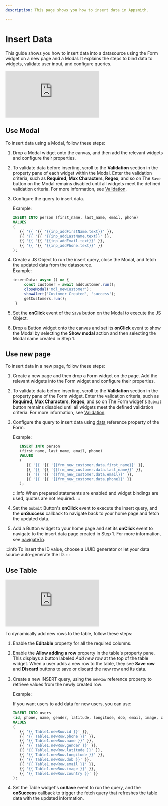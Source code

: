 ```yaml
---
description: This page shows you how to insert data in Appsmith. 

---
```


# Insert Data

This guide shows you how to insert data into a datasource using the Form widget on a new page and a Modal. It explains the steps to bind data to widgets, validate user input, and configure queries.

<div style={{ '{{ position: "relative", paddingBottom: "calc(50.520833333333336% + 41px)", height: "0", width: "100%" }}' }}>
  <iframe src="https://demo.arcade.software/4HdgmwDfdpgGly9XxIsz?embed" frameborder="0" loading="lazy" webkitallowfullscreen mozallowfullscreen allowfullscreen style={{ '{{ position: "absolute", top: "0", left: "0", width: "100%", height: "100%", colorScheme: "light" }}' }} title="Appsmith | Connect Data">
  </iframe>
</div>

## Use Modal
To insert data using a Modal, follow these steps:
1. Drop a Modal widget onto the canvas, and then add the relevant widgets and configure their properties.
2. To validate data before inserting, scroll to the **Validation** section in the property pane of each widget within the Modal. Enter the validation criteria, such as **Required**, **Max Characters**, **Regex**, and so on The `Save` button on the Modal remains disabled until all widgets meet the defined validation criteria. For more information, see [Validation](/reference/widgets/input#regex-string).
3. Configure the query to insert data.

   Example:
   ```sql
   INSERT INTO person (first_name, last_name, email, phone)
   VALUES 
   (
      {{ '{{ '{{ '{{inp_addFirstName.text}}' }},
      {{ '{{ '{{ '{{inp_addLastName.text}}' }}, 
      {{ '{{ '{{ '{{inp_addEmail.text}}' }}, 
      {{ '{{ '{{ '{{inp_addPhone.text}}' }}
   );
   ```
4. Create a JS Object to run the insert query, close the Modal, and fetch the updated data from the datasource.   
   Example:
   ```jsx
   insertData: async () => {
		const customer = await addCustomer.run();
		closeModal('mdl_newCustomer');
		showAlert('Customer Created', 'success');
		getCustomers.run();
	}
   ```
5. Set the **onClick** event of the `Save` button on the Modal to execute the JS Object.
6. Drop a Button widget onto the canvas and set its **onClick** event to show the Modal by selecting the **Show modal** action and then selecting the Modal name created in Step 1.

## Use new page
To insert data in a new page, follow these steps:
1. Create a new page and then drop a Form widget on the page. Add the relevant widgets into the Form widget and configure their properties.
2. To validate data before inserting, scroll to the **Validation** section in the property pane of the Form widget. Enter the validation criteria, such as **Required**, **Max Characters**, **Regex**, and so on The Form widget's `Submit` button remains disabled until all widgets meet the defined validation criteria. For more information, see [Validation](/reference/widgets/input#regex-string).
3. Configure the query to insert data using [data](/reference/widgets/form#data-object) reference property of the Form.

   Example:
   ```sql
      INSERT INTO person 
      (first_name, last_name, email, phone)
      VALUES 
      (
         {{ '{{ '{{ '{{frm_new_customer.data.first_name}}' }},
         {{ '{{ '{{ '{{frm_new_customer.data.last_name}}' }},
         {{ '{{ '{{ '{{frm_new_customer.data.email}}' }},
         {{ '{{ '{{ '{{frm_new_customer.data.phone}}' }}
      );
   ```
   :::info
   When prepared statements are enabled and widget bindings are used, quotes are not required.
   :::

4. Set the `Submit` Button's **onClick** event to execute the insert query, and the **onSuccess** callback to navigate back to your home page and fetch the updated data.
5. Add a Button widget to your home page and set its **onClick** event to navigate to the insert data page created in Step 1. 
   For more information, see [navigateTo](/reference/framework/global-functions.md/navigate-to).

:::info
To insert the ID value, choose a UUID generator or let your data source auto-generate the ID.
:::

## Use Table

<div style={{ '{{ position: "relative", paddingBottom: "calc(50.520833333333336% + 41px)", height: "0", width: "100%" }}' }}>
  <iframe src="https://demo.arcade.software/dEZaROvMJIEhkPBmNe82?embed" frameborder="0" loading="lazy" webkitallowfullscreen mozallowfullscreen allowfullscreen style={{ '{{ position: "absolute", top: "0", left: "0", width: "100%", height: "100%", colorScheme: "light" }}' }} title="Appsmith | Connect Data">
  </iframe>
</div>

To dynamically add new rows to the table, follow these steps:

1. Enable the **Editable** property for all the required columns.
2. Enable the **Allow adding a row** property in the table's property pane. This displays a button labeled _Add new row_ at the top of the table widget. When a user adds a new row to the table, they see **Save row** and **Discard** buttons to save or discard the new row and its data.
3. Create a new INSERT query, using the `newRow` reference property to retrieve values from the newly created row:

   Example: 
   
   If you want users to add data for new users, you can use:

   ```sql
   INSERT INTO users 
   (id, phone, name, gender, latitude, longitude, dob, email, image, country) 
   VALUES 
   (
      {{ '{{ Table1.newRow.id }}' }}, 
      {{ '{{ Table1.newRow.phone }}' }}, 
      {{ '{{ Table1.newRow.name }}' }}, 
      {{ '{{ Table1.newRow.gender }}' }}, 
      {{ '{{ Table1.newRow.latitude }}' }}, 
      {{ '{{ Table1.newRow.longitude }}' }}, 
      {{ '{{ Table1.newRow.dob }}' }}, 
      {{ '{{ Table1.newRow.email }}' }}, 
      {{ '{{ Table1.newRow.image }}' }}, 
      {{ '{{ Table1.newRow.country }}' }}
   );
   ```
4. Set the Table widget's **onSave** event to run the query, and the **onSuccess** callback to trigger the fetch query that refreshes the table data with the updated information.